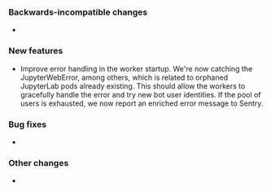 <!-- Delete the sections that don't apply -->

### Backwards-incompatible changes

-

### New features

- Improve error handling in the worker startup. We're now catching the JupyterWebError, among others, which is related to orphaned JupyterLab pods already existing. This should allow the workers to gracefully handle the error and try new bot user identities. If the pool of users is exhausted, we now report an enriched error message to Sentry.

### Bug fixes

-

### Other changes

-
